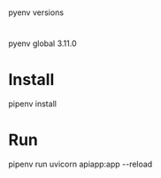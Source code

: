 #
pyenv versions
#
pyenv global 3.11.0
#


# Install
pipenv install

# Run
pipenv run uvicorn apiapp:app --reload